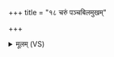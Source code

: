 +++
title = "१८ चरुं पञ्चबिलमुखम्"

+++
<details><summary>मूलम् (VS)</summary>

च॒रुं पञ्च॑बिलमु॒खं घ॒र्मो॒३॒॑भीन्धे॑ ॥
</details>